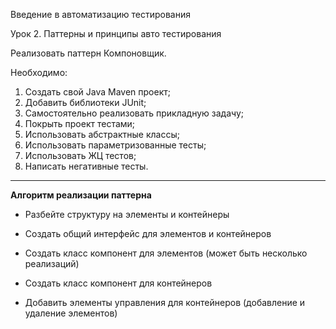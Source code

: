 Введение в автоматизацию тестирования

Урок 2. Паттерны и принципы авто тестирования

Реализовать паттерн Компоновщик.

Необходимо:
1. Создать свой Java Maven проект;
2. Добавить библиотеки JUnit;
3. Самостоятельно реализовать прикладную задачу;
4. Покрыть проект тестами;
5. Использовать абстрактные классы;
6. Использовать параметризованные тесты;
7. Использовать ЖЦ тестов;
8. Написать негативные тесты.
___

**Алгоритм реализации паттерна**

- Разбейте структуру на элементы и контейнеры

- Создать общий интерфейс для элементов и контейнеров

- Создать класс компонент для элементов (может быть несколько реализаций)

- Создать класс компонент для контейнеров

- Добавить элементы управления для контейнеров (добавление и удаление элементов)